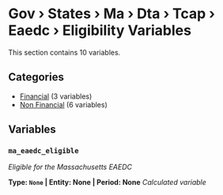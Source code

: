 # Gov › States › Ma › Dta › Tcap › Eaedc › Eligibility Variables

This section contains 10 variables.

## Categories

- [Financial](financial/index.md) (3 variables)
- [Non Financial](non_financial/index.md) (6 variables)

## Variables

### `ma_eaedc_eligible`
*Eligible for the Massachusetts EAEDC*

**Type: `None` | Entity: None | Period: None**
*Calculated variable*
